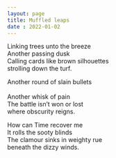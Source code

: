 ```yaml
---
layout: page
title: Muffled leaps
date : 2022-01-02
---
```


Linking trees unto the breeze  <br>
Another passing dusk  <br>
Calling cards like brown silhouettes <br> 
strolling down the turf.  <br>

Another round of slain bullets <br>  
Another whisk of pain  <br>
The battle isn’t won or lost  <br>
where obscurity reigns.  <br>

How can Time recover me  <br>
It rolls the sooty blinds  <br>
The clamour sinks in weighty rue  <br>
beneath the dizzy winds. <br>